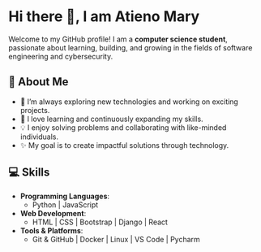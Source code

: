 # Hi there 👋, I am Atieno Mary  

Welcome to my GitHub profile! I am a **computer science student**, passionate about learning, building, and growing in the fields of software engineering and cybersecurity.

## 🌟 About Me  
- 🔭 I’m always exploring new technologies and working on exciting projects.  
- 🌱 I love learning and continuously expanding my skills.  
- 💡 I enjoy solving problems and collaborating with like-minded individuals.  
- ✨ My goal is to create impactful solutions through technology.  

## 💻 Skills  
- **Programming Languages**:  
  - Python | JavaScript  
- **Web Development**:  
  - HTML | CSS | Bootstrap | Django | React  
- **Tools & Platforms**:  
  - Git & GitHub | Docker | Linux | VS Code | Pycharm  
